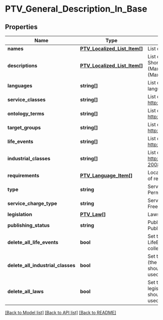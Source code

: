 # PTV_General_Description_In_Base

## Properties
Name | Type | Description | Notes
------------ | ------------- | ------------- | -------------
**names** | [**PTV_Localized_List_Item[]**](PTV_Localized_List_Item.md) | List of localized names. (Max.Length: 100). | [optional] 
**descriptions** | [**PTV_Localized_List_Item[]**](PTV_Localized_List_Item.md) | List of localized descriptions. (Max.Length: 150 ShortDescription). (Max.Length: 2500 Description). (Max.Length: 2500 ServiceUserInstruction). (Max.Length: 2500 BackgroundDescription). | [optional] 
**languages** | **string[]** | List of statutory service general description languages. | [optional] 
**service_classes** | **string[]** | List of service class urls. Sample url: http://urn.fi/URN:NBN:fi:au:ptvl:v1065 | [optional] 
**ontology_terms** | **string[]** | List of ontology term urls. Sample url: http://www.yso.fi/onto/koko/p2435 | [optional] 
**target_groups** | **string[]** | List of target group urls. Sample url: http://urn.fi/URN:NBN:fi:au:ptvl:v2004 | [optional] 
**life_events** | **string[]** | List of life event urls. Sample url: http://urn.fi/URN:NBN:fi:au:ptvl:v3017 | [optional] 
**industrial_classes** | **string[]** | List of industrial class codes (see http://tilastokeskus.fi/meta/luokitukset/toimiala/001-2008/tekstitiedosto_en.txt). | [optional] 
**requirements** | [**PTV_Language_Item[]**](PTV_Language_Item.md) | Localized service usage requirements (description of requirement). (Max.Length: 2500). | [optional] 
**type** | **string** | Service type. Possible values are: Service or PermissionAndObligation. | [optional] 
**service_charge_type** | **string** | Service charge type. Possible values are: Charged, Free or Other | [optional] 
**legislation** | [**PTV_Law[]**](PTV_Law.md) | Laws that a general description is based on. | [optional] 
**publishing_status** | **string** | Publishing status. Possible values are: Draft, Published, Deleted or Modified. | [optional] 
**delete_all_life_events** | **bool** | Set to true to delete all existing life events (the LifeEvents collection for this object should be empty collection when this option is used). | [optional] 
**delete_all_industrial_classes** | **bool** | Set to true to delete all existing industrial classes (the IndustrialClasses collection for this object should be empty collection when this option is used). | [optional] 
**delete_all_laws** | **bool** | Set to true to delete all existing laws within legislation (the legislation collection for this object should be empty collection when this option is used). | [optional] 

[[Back to Model list]](../README.md#documentation-for-models) [[Back to API list]](../README.md#documentation-for-api-endpoints) [[Back to README]](../README.md)


